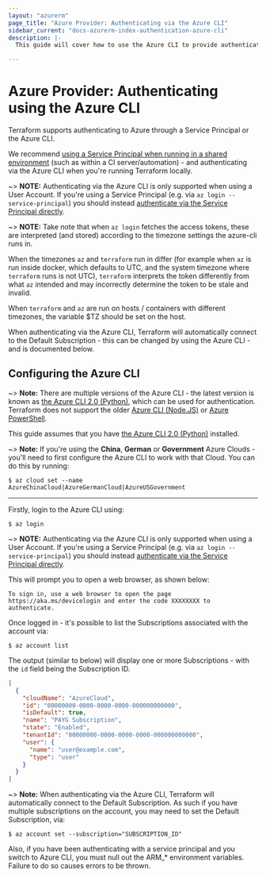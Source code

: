 ```yaml
---
layout: "azurerm"
page_title: "Azure Provider: Authenticating via the Azure CLI"
sidebar_current: "docs-azurerm-index-authentication-azure-cli"
description: |-
  This guide will cover how to use the Azure CLI to provide authentication for the Azure Provider.

---
```


# Azure Provider: Authenticating using the Azure CLI

Terraform supports authenticating to Azure through a Service Principal or the Azure CLI.

We recommend [using a Service Principal when running in a shared environment](authenticating_via_service_principal.html) (such as within a CI server/automation) - and authenticating via the Azure CLI when you're running Terraform locally.

~> **NOTE:** Authenticating via the Azure CLI is only supported when using a User Account. If you're using a Service Principal (e.g. via `az login --service-principal`) you should instead [authenticate via the Service Principal directly](authenticating_via_service_principal.html).

~> **NOTE:** Take note that when `az login` fetches the access tokens, these are interpreted (and stored) according to the timezone settings the azure-cli runs in.
  
  When the timezones `az` and `terraform` run in differ (for example when `az` is run inside docker, which defaults to UTC, and the system timezone where `terraform` runs is not UTC), `terraform` interprets the token differently from what `az` intended and may incorrectly determine the token to be stale and invalid.
  
  When `terraform`  and `az` are run on hosts / containers with different timezones, the variable $TZ should be set on the host.

When authenticating via the Azure CLI, Terraform will automatically connect to the Default Subscription - this can be changed by using the Azure CLI - and is documented below.

## Configuring the Azure CLI

~> **Note:** There are multiple versions of the Azure CLI - the latest version is known as [the Azure CLI 2.0 (Python)](https://github.com/Azure/azure-cli), which can be used for authentication. Terraform does not support the older [Azure CLI (Node.JS)](https://github.com/Azure/azure-xplat-cli) or [Azure PowerShell](https://github.com/Azure/azure-powershell).

This guide assumes that you have [the Azure CLI 2.0 (Python)](https://github.com/Azure/azure-cli) installed.

~> **Note:** If you're using the **China**, **German** or **Government** Azure Clouds - you'll need to first configure the Azure CLI to work with that Cloud.  You can do this by running:

```shell
$ az cloud set --name AzureChinaCloud|AzureGermanCloud|AzureUSGovernment
```

---

Firstly, login to the Azure CLI using:

```shell
$ az login
```

~> **NOTE:** Authenticating via the Azure CLI is only supported when using a User Account. If you're using a Service Principal (e.g. via `az login --service-principal`) you should instead [authenticate via the Service Principal directly](authenticating_via_service_principal.html).

This will prompt you to open a web browser, as shown below:

```shell
To sign in, use a web browser to open the page https://aka.ms/devicelogin and enter the code XXXXXXXX to authenticate.
```

Once logged in - it's possible to list the Subscriptions associated with the account via:

```shell
$ az account list
```

The output (similar to below) will display one or more Subscriptions - with the `id` field being the Subscription ID.

```json
[
  {
    "cloudName": "AzureCloud",
    "id": "00000000-0000-0000-0000-000000000000",
    "isDefault": true,
    "name": "PAYG Subscription",
    "state": "Enabled",
    "tenantId": "00000000-0000-0000-0000-000000000000",
    "user": {
      "name": "user@example.com",
      "type": "user"
    }
  }
]
```

~> **Note:** When authenticating via the Azure CLI, Terraform will automatically connect to the Default Subscription. As such if you have multiple subscriptions on the account, you may need to set the Default Subscription, via:

```shell
$ az account set --subscription="SUBSCRIPTION_ID"
```

Also, if you have been authenticating with a service principal and you switch to Azure CLI, you must null out the ARM_* environment variables. Failure to do so causes errors to be thrown.
